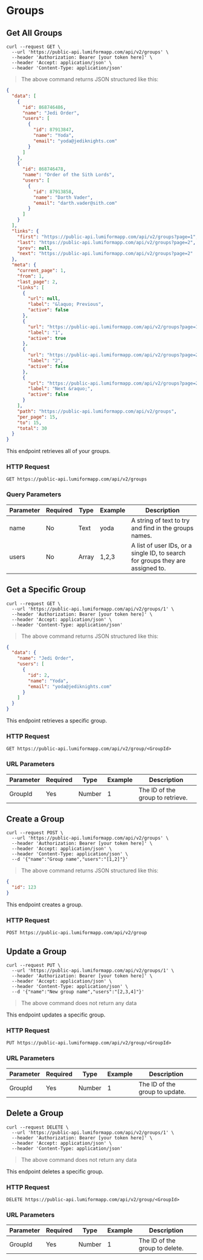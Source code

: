 # Groups

## Get All Groups

```shell
curl --request GET \
  --url 'https://public-api.lumiformapp.com/api/v2/groups' \
  --header 'Authorization: Bearer [your token here]' \
  --header 'Accept: application/json' \
  --header 'Content-Type: application/json' 
```

> The above command returns JSON structured like this:

```json
{
  "data": [
    {
      "id": 868746486,
      "name": "Jedi Order",
      "users": [
        {
          "id": 87913847,
          "name": "Yoda",
          "email": "yoda@jediknights.com"
        }
      ]
    },
    {
      "id": 868746478,
      "name": "Order of the Sith Lords",
      "users": [
        {
          "id": 87913858,
          "name": "Darth Vader",
          "email": "darth.vader@sith.com"
        }
      ]
    }
  ],
  "links": {
    "first": "https://public-api.lumiformapp.com/api/v2/groups?page=1",
    "last": "https://public-api.lumiformapp.com/api/v2/groups?page=2",
    "prev": null,
    "next": "https://public-api.lumiformapp.com/api/v2/groups?page=2"
  },
  "meta": {
    "current_page": 1,
    "from": 1,
    "last_page": 2,
    "links": [
      {
        "url": null,
        "label": "&laquo; Previous",
        "active": false
      },
      {
        "url": "https://public-api.lumiformapp.com/api/v2/groups?page=1",
        "label": "1",
        "active": true
      },
      {
        "url": "https://public-api.lumiformapp.com/api/v2/groups?page=2",
        "label": "2",
        "active": false
      },
      {
        "url": "https://public-api.lumiformapp.com/api/v2/groups?page=2",
        "label": "Next &raquo;",
        "active": false
      }
    ],
    "path": "https://public-api.lumiformapp.com/api/v2/groups",
    "per_page": 15,
    "to": 15,
    "total": 30
  }
}
```

This endpoint retrieves all of your groups.

### HTTP Request

`GET https://public-api.lumiformapp.com/api/v2/groups`

### Query Parameters

| Parameter | Required | Type      | Example          | Description                                                                    |
|-----------|----------|-----------|------------------|--------------------------------------------------------------------------------|
| name      | No       | Text      | yoda             | A string of text to try and find in the groups names.                          |
| users     | No       | Array     | 1,2,3            | A list of user IDs, or a single ID, to search for groups they are assigned to. |

## Get a Specific Group

```shell
curl --request GET \
  --url 'https://public-api.lumiformapp.com/api/v2/groups/1' \
  --header 'Authorization: Bearer [your token here]' \
  --header 'Accept: application/json' \
  --header 'Content-Type: application/json' 
```

> The above command returns JSON structured like this:

```json
{
  "data": {
    "name": "Jedi Order",
    "users": [
      {
        "id": 2,
        "name": "Yoda",
        "email": "yoda@jediknights.com"
      }
    ]
  }
}
```

This endpoint retrieves a specific group.

### HTTP Request

`GET https://public-api.lumiformapp.com/api/v2/group/<GroupId>`

### URL Parameters

| Parameter | Required | Type   | Example | Description                      |
|-----------|----------|--------|---------|----------------------------------|
| GroupId   | Yes      | Number | 1       | The ID of the group to retrieve. |

## Create a Group

```shell
curl --request POST \
  --url 'https://public-api.lumiformapp.com/api/v2/groups' \
  --header 'Authorization: Bearer [your token here]' \
  --header 'Accept: application/json' \
  --header 'Content-Type: application/json' \
  --d '{"name":"Group name","users":"[1,2]"}'
```

> The above command returns JSON structured like this:

```json
{
  "id": 123
}
```

This endpoint creates a group.

### HTTP Request

`POST https://public-api.lumiformapp.com/api/v2/group`

## Update a Group

```shell
curl --request PUT \
  --url 'https://public-api.lumiformapp.com/api/v2/groups/1' \
  --header 'Authorization: Bearer [your token here]' \
  --header 'Accept: application/json' \
  --header 'Content-Type: application/json' \
  --d '{"name":"New group name","users":"[2,3,4]"}'
```

> The above command does not return any data

This endpoint updates a specific group.

### HTTP Request

`PUT https://public-api.lumiformapp.com/api/v2/group/<GroupId>`

### URL Parameters

| Parameter | Required | Type   | Example | Description                    |
|-----------|----------|--------|---------|--------------------------------|
| GroupId   | Yes      | Number | 1       | The ID of the group to update. |

## Delete a Group

```shell
curl --request DELETE \
  --url 'https://public-api.lumiformapp.com/api/v2/groups/1' \
  --header 'Authorization: Bearer [your token here]' \
  --header 'Accept: application/json' \
  --header 'Content-Type: application/json' 
```

> The above command does not return any data

This endpoint deletes a specific group.

### HTTP Request

`DELETE https://public-api.lumiformapp.com/api/v2/group/<GroupId>`

### URL Parameters

| Parameter | Required | Type   | Example | Description                    |
|-----------|----------|--------|---------|--------------------------------|
| GroupId   | Yes      | Number | 1       | The ID of the group to delete. |

